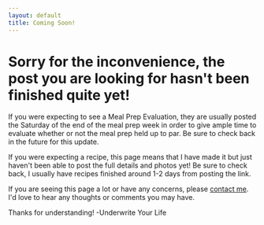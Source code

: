```yaml
---
layout: default
title: Coming Soon!
---
```


# Sorry for the inconvenience, the post you are looking for hasn't been finished quite yet! 

If you were expecting to see a Meal Prep Evaluation, they are usually posted the Saturday of the end of the meal prep week in order to give ample time to evaluate whether or not the meal prep held up to par. Be sure to check back in the future for this update. 

If you were expecting a recipe, this page means that I have made it but just haven't been able to post the full details and photos yet! Be sure to check back, I usually have recipes finished around 1-2 days from posting the link.

If you are seeing this page a lot or have any concerns, please [contact me](http://underwriteyourlife.com/feedback/). I'd love to hear any thoughts or comments you may have.

Thanks for understanding!
  -Underwrite Your Life
